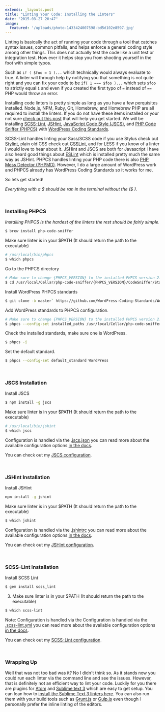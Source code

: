 ```yaml
---
extends: _layouts.post
title: "Linting Your Code: Installing the Linters"
date: "2015-08-27 20:47"
image:
  featured: '/uploads/photo-1433424007598-bd5d102e8597.jpg'
---
```

Linting is basically the act of running your code through a tool that catches syntax issues, common pitfalls, and helps enforce a general coding style among other things. This does not actually test the code like a unit test or integration test. How ever it helps stop you from shooting yourself in the foot with simple typos.

Such as `if ( $foo = 1 )...` which technically would always evaluate to true. A linter will through help by notifying you that something is not quite right and you can fix your code to be `if( 1 === $foo )...`  which sets `$foo` to strictly equal `1` and even if you created the first typo of `=` instead of `==` PHP would throw an error.

Installing code linters is pretty simple as long as you have a few perquisites installed. Node.js, NPM, Ruby, Git, Homebrew, and Homebrew PHP are all required to install the linters. If you do not have these items installed or your not sure [check out this post](/2015/08/26/base-environment-setup/) that will help you get started. We will be installing [SCSS-Lint](https://github.com/brigade/scss-lint), [JSHint](http://jshint.com/), [JavaScript Code Style (JSCS)](http://jscs.info/), and [PHP Code Sniffer (PHPCS)](https://github.com/squizlabs/PHP_CodeSniffer) with [WordPress Coding Standards](https://github.com/WordPress-Coding-Standards/WordPress-Coding-Standards).

SCSS-Lint handles linting your Sass/SCSS code if you use Stylus check out [Stylint](https://www.npmjs.com/package/stylint), plain old CSS check out [CSSLint](http://csslint.net/), and for LESS if you know of a linter I would love to hear about it. JSHint and JSCS are both for Javascript I have also heard good things about [ESLint](http://eslint.org/) which is installed pretty much the same way as JSHint. PHPCS handles linting your PHP code there is also [PHP Mess Detector (PHPMD)](http://phpmd.org/). However, I do a large amount of WordPress work and PHPCS already has WordPress Coding Standards so it works for me.

So lets get started!

 *Everything with a $ should be ran in the terminal without the ($ ).*

<br>

### Installing PHPCS

*Installing PHPCS is the hardest of the linters the rest should be fairly simple.*

```bash
$ brew install php-code-sniffer
```

Make sure linter is in your $PATH (It should return the path to the executable)
```bash
# /usr/local/bin/phpcs
$ which phpcs
```

Go to the PHPCS directory
```bash
# Make sure to change {PHPCS_VERSION} to the installed PHPCS version 2.3.2 is the current version as of this post.
$ cd /usr/local/Cellar/php-code-sniffer/{PHPCS_VERSION}/CodeSniffer/Standards
```

Install WordPress PHPCS standards
```bash
$ git clone -b master` https://github.com/WordPress-Coding-Standards/WordPress-Coding-Standards.git wpcs
```

Add WordPress standards to PHPCS configuration.

```bash
# Make sure to change {PHPCS_VERSION} to the installed PHPCS version 2.3.2 is the current version as of this post.
$ phpcs --config-set installed_paths /usr/local/Cellar/php-code-sniffer/{PHPCS_VERSION}/CodeSniffer/Standards/wpcs
```

Check the installed standards, make sure one is WordPress.
```bash
$ phpcs -i
```

Set the default standard.
```bash
$ phpcs --config-set default_standard WordPress
```

<br>


### JSCS Installation
Install JSCS
```bash
$ npm install -g jscs
```
Make sure linter is in your $PATH (It should return the path to the executable)
```bash
# /usr/local/bin/jshint
$ which jscs
```

Configuration is handled via the [.jscs.json](http://jscs.info/overview.html#-config-c) you can read more about the available configuration options [in the docs](http://jscs.info/rules.html).

You can check out my [JSCS configuration](https://github.com/DHolloran/linter-examples/blob/master/.jscs.json).

<br>


### JSHint Installation
Install JSHint
```bash
npm install -g jshint
```

Make sure linter is in your $PATH (It should return the path to the executable)
```bash
$ which jshint
```

Configuration is handled via the [.jshintrc](http://jshint.com/docs/) you can read more about the available configuration options [in the docs](http://jshint.com/docs/options/).

You can check out my [JSHint configuration](https://github.com/DHolloran/linter-examples/blob/master/.jshintrc).

<br>

### SCSS-Lint Installation
Install SCSS Lint
```bash
$ gem install scss_lint
```

3. Make sure linter is in your $PATH (It should return the path to the executable)
```bash
$ which scss-lint
```

Note: Configuration is handled via the
Configuration is handled via the [.scss-lint.yml](https://github.com/brigade/scss-lint#configuration) you can read more about the available configuration options [in the docs](https://github.com/brigade/scss-lint/blob/master/lib/scss_lint/linter/README.md).

You can check out my [SCSS-Lint configuration](https://github.com/DHolloran/linter-examples/blob/master/.scss-lint.yml).

<br>

### Wrapping Up
Well that was not too bad was it? No I didn't think so. As it stands now you could run each linter via the command line and see the issues. However, that is definitely not an efficient way to lint your code. Luckily for you there are plugins for [Atom](https://atom.io/) and [Sublime text 3](http://www.sublimetext.com/3) which are easy to get setup. You can lean how to [install the Sublime Text 3 linters here](/2015/08/30/installing-linters-sublime-text-3/). You can also run them with your build tools such as [Grunt.js](http://gruntjs.com/) or [Gulp.js](http://gulpjs.com/) even though I personally prefer the inline linting of the editors.
